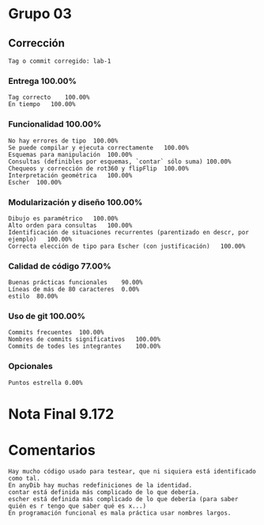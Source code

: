 # Grupo 03		
## Corrección		
	Tag o commit corregido:	lab-1
		
### Entrega		100.00%
	Tag correcto	100.00%
	En tiempo	100.00%
### Funcionalidad		100.00%
	No hay errores de tipo	100.00%
	Se puede compilar y ejecuta correctamente	100.00%
	Esquemas para manipulación	100.00%
	Consultas (definibles por esquemas, `contar` sólo suma)	100.00%
	Chequeos y corrección de rot360 y flipFlip	100.00%
	Interpretación geométrica	100.00%
	Escher	100.00%
		
### Modularización y diseño		100.00%
	Dibujo es paramétrico	100.00%
	Alto orden para consultas	100.00%
	Identificación de situaciones recurrentes (parentizado en descr, por ejemplo)	100.00%
	Correcta elección de tipo para Escher (con justificación)	100.00%
### Calidad de código		77.00%
	Buenas prácticas funcionales	90.00%
	Líneas de más de 80 caracteres	0.00%
	estilo	80.00%
		
		
		
### Uso de git		100.00%
	Commits frecuentes	100.00%
	Nombres de commits significativos	100.00%
	Commits de todes les integrantes	100.00%
### Opcionales		
		
	Puntos estrella	0.00%
		
# Nota Final		9.172
		
		
# Comentarios		
	Hay mucho código usado para testear, que ni siquiera está identificado como tal.	
	En anyDib hay muchas redefiniciones de la identidad.	
	contar está definida más complicado de lo que debería.	
	escher está definida más complicado de lo que debería (para saber quién es r tengo que saber qué es x...)	
	En programación funcional es mala práctica usar nombres largos.	
